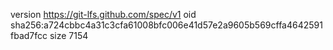 version https://git-lfs.github.com/spec/v1
oid sha256:a724cbbc4a31c3cfa61008bfc006e41d57e2a9605b569cffa4642591fbad7fcc
size 7154
